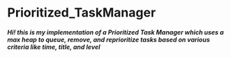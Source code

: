 # Prioritized_TaskManager

##### Hi! this is my implementation of a Prioritized Task Manager which uses a max heap to queue, remove, and reprioritize tasks based on various criteria like time, title, and level
